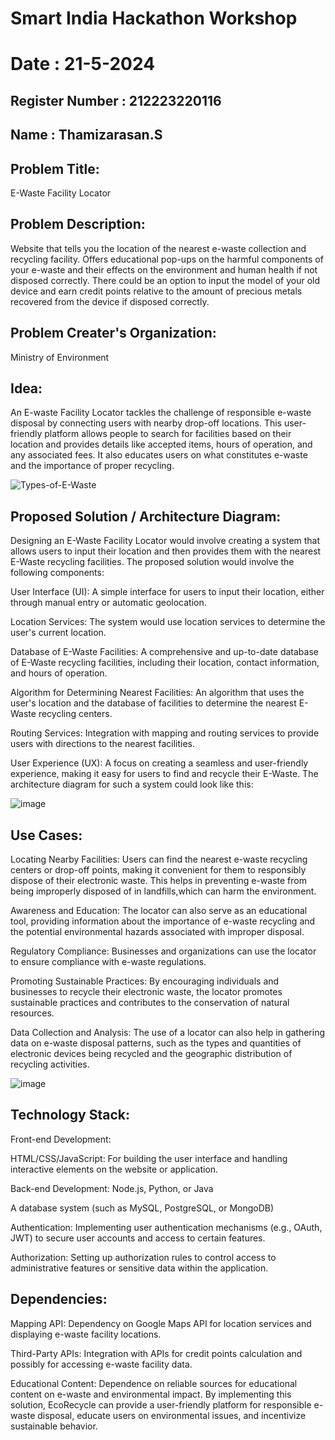 # Smart India Hackathon Workshop
# Date : 21-5-2024
## Register Number : 212223220116
## Name : Thamizarasan.S
## Problem Title:
E-Waste Facility Locator
## Problem Description:
Website that tells you the location of the nearest e-waste collection and recycling facility. Offers educational pop-ups on the harmful components of your e-waste and their effects on the environment and human health if not disposed correctly. There could be an option to input the model of your old device and earn credit points relative to the amount of precious metals recovered from the device if disposed correctly.
## Problem Creater's Organization:
Ministry of Environment

## Idea:
An E-waste Facility Locator tackles the challenge of responsible e-waste disposal by connecting users with nearby drop-off locations. This user-friendly platform allows people to search for facilities based on their location and provides details like accepted items, hours of operation, and any associated fees. It also educates users on what constitutes e-waste and the importance of proper recycling. 

![Types-of-E-Waste](https://github.com/ramya23000505/SIHPS/assets/149370791/fccadf20-163f-4a6e-b35c-3ac14c1ad3ae)

## Proposed Solution / Architecture Diagram:
Designing an E-Waste Facility Locator would involve creating a system that allows users to input their location and then provides them with the nearest E-Waste recycling facilities. The proposed solution would involve the following components:

User Interface (UI): A simple interface for users to input their location, either through manual entry or automatic geolocation.

Location Services: The system would use location services to determine the user's current location.

Database of E-Waste Facilities: A comprehensive and up-to-date database of E-Waste recycling facilities, including their location, contact information, and hours of operation.

Algorithm for Determining Nearest Facilities: An algorithm that uses the user's location and the database of facilities to determine the nearest E-Waste recycling centers.

Routing Services: Integration with mapping and routing services to provide users with directions to the nearest facilities.

User Experience (UX): A focus on creating a seamless and user-friendly experience, making it easy for users to find and recycle their E-Waste.
The architecture diagram for such a system could look like this:

![image](https://github.com/AnnaLahari/SIHPS/assets/149365425/bddc6bfc-6720-4c6b-a9ed-3a2ebfea85dc)

## Use Cases:

Locating Nearby Facilities: Users can find the nearest e-waste recycling centers or drop-off points, making it convenient for them to responsibly dispose of their electronic waste. This helps in preventing e-waste from being improperly disposed of in landfills,which can harm the environment.

Awareness and Education: The locator can also serve as an educational tool, providing information about the importance of e-waste recycling and the potential environmental hazards associated with improper disposal. 

Regulatory Compliance: Businesses and organizations can use the locator to ensure compliance with e-waste regulations. 

Promoting Sustainable Practices: By encouraging individuals and businesses to recycle their electronic waste, the locator promotes sustainable practices and contributes to the conservation of natural resources. 

Data Collection and Analysis: The use of a locator can also help in gathering data on e-waste disposal patterns, such as the types and quantities of electronic devices being recycled and the geographic distribution of recycling activities.

![image](https://github.com/AnnaLahari/SIHPS/assets/149365425/a43cfc0a-279b-45a8-b809-1513bc055cfa)

## Technology Stack:
Front-end Development:

HTML/CSS/JavaScript: For building the user interface and handling interactive elements on the website or application.

Back-end Development:
Node.js, Python, or Java 

A database system (such as MySQL, PostgreSQL, or MongoDB)

Authentication: Implementing user authentication mechanisms (e.g., OAuth, JWT) to secure user accounts and access to certain features.

Authorization: Setting up authorization rules to control access to administrative features or sensitive data within the application.

## Dependencies:
Mapping API: Dependency on Google Maps API for location services and displaying e-waste facility locations.

Third-Party APIs: Integration with APIs for credit points calculation and possibly for accessing e-waste facility data.

Educational Content: Dependence on reliable sources for educational content on e-waste and environmental impact. By implementing this solution, EcoRecycle can provide a user-friendly platform for responsible e-waste disposal, educate users on environmental issues, and incentivize sustainable behavior.
